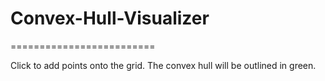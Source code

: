 ﻿# Convex-Hull-Visualizer
=========================

Click to add points onto the grid. The convex hull will be outlined in green.
